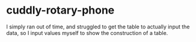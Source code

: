 # cuddly-rotary-phone

I simply ran out of time, and struggled to get the table to actually input the data, so I input values myself to show the construction of a table.
